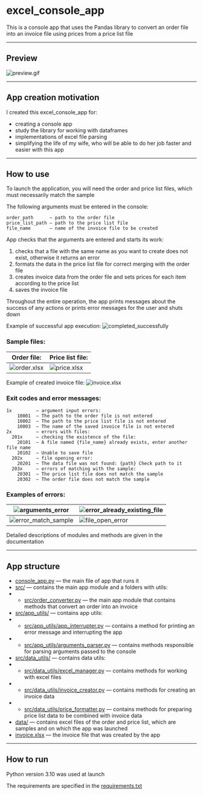 # excel_console_app
This is a console app that uses the Pandas library to convert an order file into an invoice file using prices from a price list file

-- --

## Preview

![preview.gif](https://github.com/fomaaq/excel_console_app/blob/main/imgs/preview.gif)

-- --
## App creation motivation

I created this excel_console_app for:
- creating a console app
- study the library for working with dataframes
- implementations of excel file parsing
- simplifying the life of my wife, who will be able to do her job faster and easier with this app

-- --

## How to use

To launch the application, you will need the order and price list files, which must necessarily match the sample

The following arguments must be entered in the console:

    order_path      — path to the order file
    price_list_path — path to the price list file
    file_name       — name of the invoice file to be created

App checks that the arguments are entered and starts its work:
1) checks that a file with the same name as you want to create does not exist, otherwise it returns an error
2) formats the data in the price list file for correct merging with the order file
3) creates invoice data from the order file and sets prices for each item according to the price list
4) saves the invoice file

Throughout the entire operation, the app prints messages about the success of any actions or prints error messages for the user and shuts down

Example of successful app execution: ![completed_successfully](https://github.com/fomaaq/excel_console_app/blob/main/imgs/completed_successfully.png)

### Sample files:
|Order file:|Price list file:|
|--|--|
|![order.xlsx](https://github.com/fomaaq/excel_console_app/blob/main/imgs/order_xlsx.png)|![price.xlsx](https://github.com/fomaaq/excel_console_app/blob/main/imgs/price_xlsx.png)|

Example of created invoice file: ![invoice.xlsx](https://github.com/fomaaq/excel_console_app/blob/main/imgs/invoice_xlsx.png)

### Exit codes and error messages:
```
1x         — argument input errors:
    10001  — The path to the order file is not entered 
    10002  — The path to the price list file is not entered
    10003  — The name of the saved invoice file is not entered
2x         — errors with files:
  201x     — checking the existence of the file:
    20101  — A file named {file_name} already exists, enter another file name
    20102  — Unable to save file
  202x     — file opening error:
    20201  — The data file was not found: {path} Check path to it
  203x     — errors of matching with the sample:
    20301  — The price list file does not match the sample
    20302  — The order file does not match the sample
```

### Examples of errors:
|![arguments_error](https://github.com/fomaaq/excel_console_app/blob/main/imgs/arguments_error.png)|![error_already_existing_file](https://github.com/fomaaq/excel_console_app/blob/main/imgs/error_already_existing_file.png)|
|--|--|
|![error_match_sample](https://github.com/fomaaq/excel_console_app/blob/main/imgs/error_match_sample.png)|![file_open_error](https://github.com/fomaaq/excel_console_app/blob/main/imgs/file_open_error.png)|

Detailed descriptions of modules and methods are given in the documentation

-- --

## App structure

- [console_app.py](https://github.com/fomaaq/excel_console_app/blob/main/console_app.py) — the main file of app that runs it
- [src/](https://github.com/fomaaq/excel_console_app/tree/main/src) — contains the main app module and a folders with utils:
- - [src/order_converter.py](https://github.com/fomaaq/excel_console_app/blob/main/src/order_converter.py) — the main app module that contains methods that convert an order into an invoice
- [src/app_utils/](https://github.com/fomaaq/excel_console_app/tree/main/src/app_utils) — contains app utils:
- - [src/app_utils/app_interrupter.py](https://github.com/fomaaq/excel_console_app/blob/main/src/app_utils/app_interrupter.py) — contains a method for printing an error message and interrupting the app
- - [src/app_utils/arguments_parser.py](https://github.com/fomaaq/excel_console_app/blob/main/src/app_utils/arguments_parser.py) — contains methods responsible for parsing arguments passed to the console
- [src/data_utils/](https://github.com/fomaaq/excel_console_app/tree/main/src/data_utils) — contains data utils:
- - [src/data_utils/excel_manager.py](https://github.com/fomaaq/excel_console_app/blob/main/src/data_utils/excel_manager.py) — contains methods for working with excel files
- - [src/data_utils/invoice_creator.py](https://github.com/fomaaq/excel_console_app/blob/main/src/data_utils/invoice_creator.py) — contains methods for creating an invoice data
- - [src/data_utils/price_formatter.py](https://github.com/fomaaq/excel_console_app/blob/main/src/data_utils/price_formatter.py) — contains methods for preparing price list data to be combined with invoice data
- [data/](https://github.com/fomaaq/excel_console_app/tree/main/data) — contains excel files of the order and price list, which are samples and on which the app was launched
- [invoice.xlsx](https://github.com/fomaaq/excel_console_app/blob/main/invoice.xlsx) — the invoice file that was created by the app

-- --

## How to run
Python version 3.10 was used at launch

The requirements are specified in the [requirements.txt](https://github.com/fomaaq/excel_console_app/blob/main/requirements.txt)
